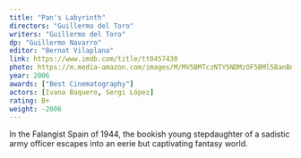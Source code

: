 ```yaml
---
title: "Pan's Labyrinth"
directors: "Guillermo del Toro"
writers: "Guillermo del Toro"
dp: "Guillermo Navarro"
editor: "Bernat Vilaplana"
link: https://www.imdb.com/title/tt0457430
photo: https://m.media-amazon.com/images/M/MV5BMTczNTY5NDMzOF5BMl5BanBnXkFtZTcwNDI5MDg3Mw@@._V1_FMjpg_UX1280_.jpg
year: 2006
awards: ["Best Cinematography"]
actors: [Ivana Baquero, Sergi López]
rating: B+
weight: -2006
---
```

In the Falangist Spain of 1944, the bookish young stepdaughter of a sadistic army officer escapes into an eerie but captivating fantasy world.
